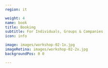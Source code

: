 ```yaml
---
region: it

weight: 4
name: book
title: Booking
subtitle: For Individuals, Groups & Companies
icon: info

image: images/workshop-02-1x.jpg
imageRetina: images/workshop-02-2x.jpg
backgroundPos: 0 0

---
```

<!-- Breakout content: blurb -->
